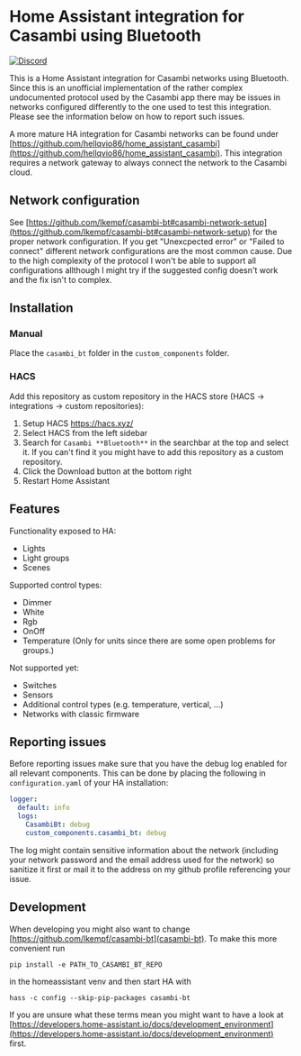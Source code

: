 # Home Assistant integration for Casambi using Bluetooth

[![Discord](https://img.shields.io/discord/1186445089317326888)](https://discord.gg/jgZVugfx)

This is a Home Assistant integration for Casambi networks using Bluetooth. Since this is an unofficial implementation of the rather complex undocumented protocol used by the Casambi app there may be issues in networks configured differently to the one used to test this integration.
Please see the information below on how to report such issues.

A more mature HA integration for Casambi networks can be found under [https://github.com/hellqvio86/home_assistant_casambi](https://github.com/hellqvio86/home_assistant_casambi). This integration requires a network gateway to always connect the network to the Casambi cloud.

## Network configuration

See [https://github.com/lkempf/casambi-bt#casambi-network-setup](https://github.com/lkempf/casambi-bt#casambi-network-setup) for the proper network configuration. If you get "Unexcpected error" or "Failed to connect" different network configurations are the most common cause. Due to the high complexity of the protocol I won't be able to support all configurations allthough I might try if the suggested config doesn't work and the fix isn't to complex.

## Installation

### Manual

Place the `casambi_bt` folder in the `custom_components` folder.

### HACS

Add this repository as custom repository in the HACS store (HACS -> integrations -> custom repositories):

1. Setup HACS https://hacs.xyz/
2. Select HACS from the left sidebar
3. Search for `Casambi **Bluetooth**` in the searchbar at the top and select it. If you can't find it you might have to add this repository as a custom repository.
4. Click the Download button at the bottom right
5. Restart Home Assistant

## Features

Functionality exposed to HA:
- Lights
- Light groups
- Scenes

Supported control types:
- Dimmer
- White
- Rgb
- OnOff
- Temperature (Only for units since there are some open problems for groups.)

Not supported yet:
- Switches
- Sensors
- Additional control types (e.g. temperature, vertical, ...)
- Networks with classic firmware

## Reporting issues

Before reporting issues make sure that you have the debug log enabled for all relevant components. This can be done by placing the following in `configuration.yaml` of your HA installation:

```yaml
logger:
  default: info
  logs:
    CasambiBt: debug
    custom_components.casambi_bt: debug
```

The log might contain sensitive information about the network (including your network password and the email address used for the network) so sanitize it first or mail it to the address on my github profile referencing your issue.

## Development

When developing you might also want to change [https://github.com/lkempf/casambi-bt](casambi-bt). To make this more convenient run
```
pip install -e PATH_TO_CASAMBI_BT_REPO
```
in the homeassistant venv and then start HA with
```
hass -c config --skip-pip-packages casambi-bt
```

If you are unsure what these terms mean you might want to have a look at [https://developers.home-assistant.io/docs/development_environment](https://developers.home-assistant.io/docs/development_environment) first.
